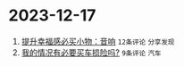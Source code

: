 # 2023-12-17

1. [提升幸福感必买小物：音响](https://www.v2ex.com/t/1001025) `12条评论` `分享发现`
1. [我的情况有必要买车损险吗?](https://www.v2ex.com/t/1001035) `9条评论` `汽车`
